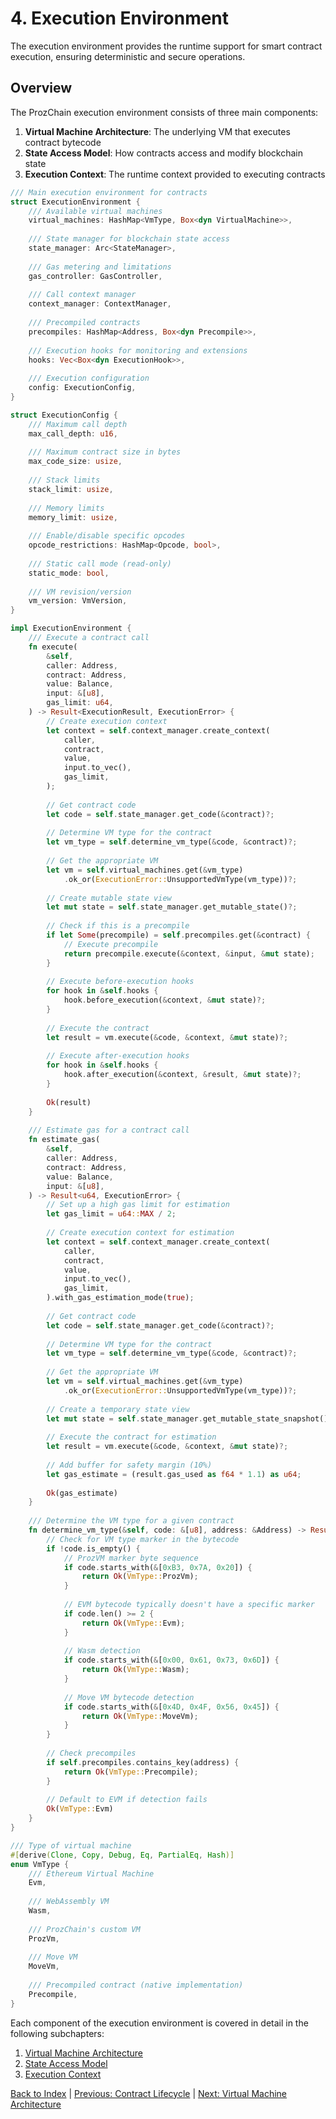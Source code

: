 # 4. Execution Environment

The execution environment provides the runtime support for smart contract execution, ensuring deterministic and secure operations.

## Overview

The ProzChain execution environment consists of three main components:

1. **Virtual Machine Architecture**: The underlying VM that executes contract bytecode
2. **State Access Model**: How contracts access and modify blockchain state
3. **Execution Context**: The runtime context provided to executing contracts

```rust
/// Main execution environment for contracts
struct ExecutionEnvironment {
    /// Available virtual machines
    virtual_machines: HashMap<VmType, Box<dyn VirtualMachine>>,
    
    /// State manager for blockchain state access
    state_manager: Arc<StateManager>,
    
    /// Gas metering and limitations
    gas_controller: GasController,
    
    /// Call context manager
    context_manager: ContextManager,
    
    /// Precompiled contracts
    precompiles: HashMap<Address, Box<dyn Precompile>>,
    
    /// Execution hooks for monitoring and extensions
    hooks: Vec<Box<dyn ExecutionHook>>,
    
    /// Execution configuration
    config: ExecutionConfig,
}

struct ExecutionConfig {
    /// Maximum call depth
    max_call_depth: u16,
    
    /// Maximum contract size in bytes
    max_code_size: usize,
    
    /// Stack limits
    stack_limit: usize,
    
    /// Memory limits
    memory_limit: usize,
    
    /// Enable/disable specific opcodes
    opcode_restrictions: HashMap<Opcode, bool>,
    
    /// Static call mode (read-only)
    static_mode: bool,
    
    /// VM revision/version
    vm_version: VmVersion,
}

impl ExecutionEnvironment {
    /// Execute a contract call
    fn execute(
        &self, 
        caller: Address,
        contract: Address, 
        value: Balance, 
        input: &[u8], 
        gas_limit: u64,
    ) -> Result<ExecutionResult, ExecutionError> {
        // Create execution context
        let context = self.context_manager.create_context(
            caller,
            contract,
            value,
            input.to_vec(),
            gas_limit,
        );
        
        // Get contract code
        let code = self.state_manager.get_code(&contract)?;
        
        // Determine VM type for the contract
        let vm_type = self.determine_vm_type(&code, &contract)?;
        
        // Get the appropriate VM
        let vm = self.virtual_machines.get(&vm_type)
            .ok_or(ExecutionError::UnsupportedVmType(vm_type))?;
        
        // Create mutable state view
        let mut state = self.state_manager.get_mutable_state()?;
        
        // Check if this is a precompile
        if let Some(precompile) = self.precompiles.get(&contract) {
            // Execute precompile
            return precompile.execute(&context, &input, &mut state);
        }
        
        // Execute before-execution hooks
        for hook in &self.hooks {
            hook.before_execution(&context, &mut state)?;
        }
        
        // Execute the contract
        let result = vm.execute(&code, &context, &mut state)?;
        
        // Execute after-execution hooks
        for hook in &self.hooks {
            hook.after_execution(&context, &result, &mut state)?;
        }
        
        Ok(result)
    }
    
    /// Estimate gas for a contract call
    fn estimate_gas(
        &self,
        caller: Address,
        contract: Address,
        value: Balance,
        input: &[u8],
    ) -> Result<u64, ExecutionError> {
        // Set up a high gas limit for estimation
        let gas_limit = u64::MAX / 2;
        
        // Create execution context for estimation
        let context = self.context_manager.create_context(
            caller,
            contract,
            value,
            input.to_vec(),
            gas_limit,
        ).with_gas_estimation_mode(true);
        
        // Get contract code
        let code = self.state_manager.get_code(&contract)?;
        
        // Determine VM type for the contract
        let vm_type = self.determine_vm_type(&code, &contract)?;
        
        // Get the appropriate VM
        let vm = self.virtual_machines.get(&vm_type)
            .ok_or(ExecutionError::UnsupportedVmType(vm_type))?;
        
        // Create a temporary state view
        let mut state = self.state_manager.get_mutable_state_snapshot()?;
        
        // Execute the contract for estimation
        let result = vm.execute(&code, &context, &mut state)?;
        
        // Add buffer for safety margin (10%)
        let gas_estimate = (result.gas_used as f64 * 1.1) as u64;
        
        Ok(gas_estimate)
    }
    
    /// Determine the VM type for a given contract
    fn determine_vm_type(&self, code: &[u8], address: &Address) -> Result<VmType, ExecutionError> {
        // Check for VM type marker in the bytecode
        if !code.is_empty() {
            // ProzVM marker byte sequence
            if code.starts_with(&[0xB3, 0x7A, 0x20]) {
                return Ok(VmType::ProzVm);
            }
            
            // EVM bytecode typically doesn't have a specific marker
            if code.len() >= 2 {
                return Ok(VmType::Evm);
            }
            
            // Wasm detection
            if code.starts_with(&[0x00, 0x61, 0x73, 0x6D]) {
                return Ok(VmType::Wasm);
            }
            
            // Move VM bytecode detection
            if code.starts_with(&[0x4D, 0x4F, 0x56, 0x45]) {
                return Ok(VmType::MoveVm);
            }
        }
        
        // Check precompiles
        if self.precompiles.contains_key(address) {
            return Ok(VmType::Precompile);
        }
        
        // Default to EVM if detection fails
        Ok(VmType::Evm)
    }
}

/// Type of virtual machine
#[derive(Clone, Copy, Debug, Eq, PartialEq, Hash)]
enum VmType {
    /// Ethereum Virtual Machine
    Evm,
    
    /// WebAssembly VM
    Wasm,
    
    /// ProzChain's custom VM
    ProzVm,
    
    /// Move VM
    MoveVm,
    
    /// Precompiled contract (native implementation)
    Precompile,
}
```

Each component of the execution environment is covered in detail in the following subchapters:

1. [Virtual Machine Architecture](./07.04.1-smart-contracts-vm-architecture.md)
2. [State Access Model](./07.04.2-smart-contracts-state-access.md)
3. [Execution Context](./07.04.3-smart-contracts-execution-context.md)

[Back to Index](./07-0-smart-contracts-layer-index.md) | [Previous: Contract Lifecycle](./07.03-smart-contracts-layer-lifecycle.md) | [Next: Virtual Machine Architecture](./07.04.1-smart-contracts-vm-architecture.md)
